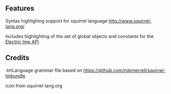 ## Features

Syntax highlighing support for squirrel language http://www.squirrel-lang.org/

Includes highlighting of the set of global objects and constants for the [Electric Imp API](https://developer.electricimp.com/api)

## Credits

.tmLanguage grammar file based on https://github.com/robmerrell/squirrel-tmbundle

icon from squirrel-lang.org
